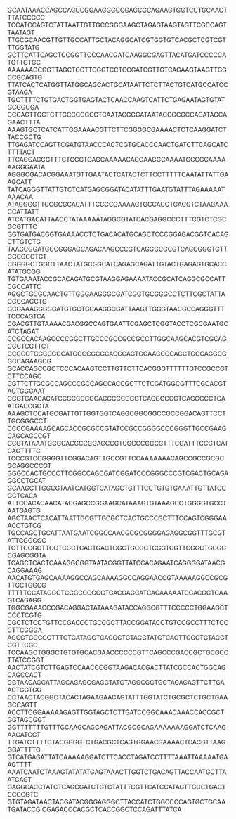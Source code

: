 GCAATAAACCAGCCAGCCGGAAGGGCCGAGCGCAGAAGTGGTCCTGCAACTTTATCCGCC
TCCATCCAGTCTATTAATTGTTGCCGGGAAGCTAGAGTAAGTAGTTCGCCAGTTAATAGT
TTGCGCAACGTTGTTGCCATTGCTACAGGCATCGTGGTGTCACGCTCGTCGTTTGGTATG
GCTTCATTCAGCTCCGGTTCCCAACGATCAAGGCGAGTTACATGATCCCCCATGTTGTGC
AAAAAAGCGGTTAGCTCCTTCGGTCCTCCGATCGTTGTCAGAAGTAAGTTGGCCGCAGTG
TTATCACTCATGGTTATGGCAGCACTGCATAATTCTCTTACTGTCATGCCATCCGTAAGA
TGCTTTTCTGTGACTGGTGAGTACTCAACCAAGTCATTCTGAGAATAGTGTATGCGGCGA
CCGAGTTGCTCTTGCCCGGCGTCAATACGGGATAATACCGCGCCACATAGCAGAACTTTA
AAAGTGCTCATCATTGGAAAACGTTCTTCGGGGCGAAAACTCTCAAGGATCTTACCGCTG
TTGAGATCCAGTTCGATGTAACCCACTCGTGCACCCAACTGATCTTCAGCATCTTTTACT
TTCACCAGCGTTTCTGGGTGAGCAAAAACAGGAAGGCAAAATGCCGCAAAAAAGGGAATA
AGGGCGACACGGAAATGTTGAATACTCATACTCTTCCTTTTTCAATATTATTGAAGCATT
TATCAGGGTTATTGTCTCATGAGCGGATACATATTTGAATGTATTTAGAAAAATAAACAA
ATAGGGGTTCCGCGCACATTTCCCCGAAAAGTGCCACCTGACGTCTAAGAAACCATTATT
ATCATGACATTAACCTATAAAAATAGGCGTATCACGAGGCCCTTTCGTCTCGCGCGTTTC
GGTGATGACGGTGAAAACCTCTGACACATGCAGCTCCCGGAGACGGTCACAGCTTGTCTG
TAAGCGGATGCCGGGAGCAGACAAGCCCGTCAGGGCGCGTCAGCGGGTGTTGGCGGGTGT
CGGGGCTGGCTTAACTATGCGGCATCAGAGCAGATTGTACTGAGAGTGCACCATATGCGG
TGTGAAATACCGCACAGATGCGTAAGGAGAAAATACCGCATCAGGCGCCATTCGCCATTC
AGGCTGCGCAACTGTTGGGAAGGGCGATCGGTGCGGGCCTCTTCGCTATTACGCCAGCTG
GCGAAAGGGGGATGTGCTGCAAGGCGATTAAGTTGGGTAACGCCAGGGTTTTCCCAGTCA
CGACGTTGTAAAACGACGGCCAGTGAATTCGAGCTCGGTACCTCGCGAATGCATCTAGAT
CCGCCACAAGCCCCGGCTTGCCCGCCGCCGCCTTGGCAAGCACGTCGCAGCGCTCGTTCT
CCGGGTCGCCGGCATGGCCGCGCACCCAGTGGAACCGCACCTGGCAGGCGGCCAGAAGCG
GCACCAGCCGCTCCCACAAGTCCTTGTTCTTCACGGGTTTTTTGTCCGCCGTCTTCCAGC
CGTTCTTGCGCCAGCCCGCCAGCCACCGCTTCTCGATGGCGTTTCGCACGTACTGGGAAT
CGGTGAAGACATCCGCCCGGCAGGGCCGGGTCAGGGCCGTGAGGGCCTCAATGACCGCTA
AAAGCTCCATGCGATTGTTGGTGGTCAGGCGGCGGCCGCCGGACAGTTCCTTGCGGGCCT
CCCCGAAAAGCAGCACCGCGCCGTATCCGCCGGGGCCCGGGTTGCCGAAGCAGCAGCCGT
CCGTATAAATGCGCACGCCGGAGCCGTCGCCCGGCGTTTCGATTTCCGTCATCAGTTTTC
TCCCGTCCGGGGTTCGGACAGTTGCCGTTCCAAAAAAACAGCCGCCGCGCGCAGGCCCGT
GGGCCACTGCCCTTCGGCCAGCGATCGGATCCCGGGCCCGTCGACTGCAGAGGCCTGCAT
GCAAGCTTGGCGTAATCATGGTCATAGCTGTTTCCTGTGTGAAATTGTTATCCGCTCACA
ATTCCACACAACATACGAGCCGGAAGCATAAAGTGTAAAGCCTGGGGTGCCTAATGAGTG
AGCTAACTCACATTAATTGCGTTGCGCTCACTGCCCGCTTTCCAGTCGGGAAACCTGTCG
TGCCAGCTGCATTAATGAATCGGCCAACGCGCGGGGAGAGGCGGTTTGCGTATTGGGCGC
TCTTCCGCTTCCTCGCTCACTGACTCGCTGCGCTCGGTCGTTCGGCTGCGGCGAGCGGTA
TCAGCTCACTCAAAGGCGGTAATACGGTTATCCACAGAATCAGGGGATAACGCAGGAAAG
AACATGTGAGCAAAAGGCCAGCAAAAGGCCAGGAACCGTAAAAAGGCCGCGTTGCTGGCG
TTTTTCCATAGGCTCCGCCCCCCTGACGAGCATCACAAAAATCGACGCTCAAGTCAGAGG
TGGCGAAACCCGACAGGACTATAAAGATACCAGGCGTTTCCCCCTGGAAGCTCCCTCGTG
CGCTCTCCTGTTCCGACCCTGCCGCTTACCGGATACCTGTCCGCCTTTCTCCCTTCGGGA
AGCGTGGCGCTTTCTCATAGCTCACGCTGTAGGTATCTCAGTTCGGTGTAGGTCGTTCGC
TCCAAGCTGGGCTGTGTGCACGAACCCCCCGTTCAGCCCGACCGCTGCGCCTTATCCGGT
AACTATCGTCTTGAGTCCAACCCGGTAAGACACGACTTATCGCCACTGGCAGCAGCCACT
GGTAACAGGATTAGCAGAGCGAGGTATGTAGGCGGTGCTACAGAGTTCTTGAAGTGGTGG
CCTAACTACGGCTACACTAGAAGAACAGTATTTGGTATCTGCGCTCTGCTGAAGCCAGTT
ACCTTCGGAAAAAGAGTTGGTAGCTCTTGATCCGGCAAACAAACCACCGCTGGTAGCGGT
GGTTTTTTTGTTTGCAAGCAGCAGATTACGCGCAGAAAAAAAGGATCTCAAGAAGATCCT
TTGATCTTTTCTACGGGGTCTGACGCTCAGTGGAACGAAAACTCACGTTAAGGGATTTTG
GTCATGAGATTATCAAAAAGGATCTTCACCTAGATCCTTTTAAATTAAAAATGAAGTTTT
AAATCAATCTAAAGTATATATGAGTAAACTTGGTCTGACAGTTACCAATGCTTAATCAGT
GAGGCACCTATCTCAGCGATCTGTCTATTTCGTTCATCCATAGTTGCCTGACTCCCCGTC
GTGTAGATAACTACGATACGGGAGGGCTTACCATCTGGCCCCAGTGCTGCAATGATACCG
CGAGACCCACGCTCACCGGCTCCAGATTTATCA